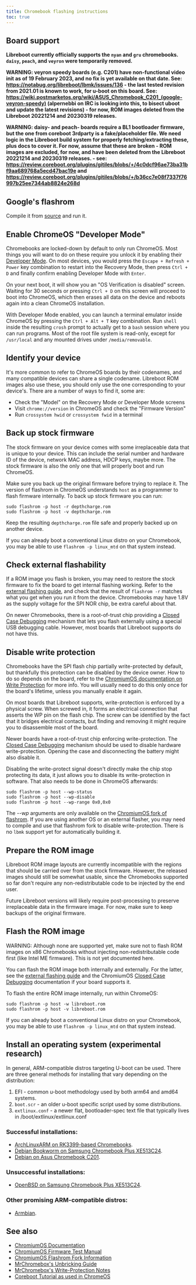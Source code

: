 ```yaml
---
title: Chromebook flashing instructions
toc: true
---
```


## Board support

**Libreboot currently officially supports the `nyan` and `gru` chromebooks.
`daisy`, `peach`, and `veyron` were temporarily removed.**

**WARNING: veyron speedy boards (e.g. C201) have non-functional video init as
of 19 February 2023, and no fix is yet available on that date. See:
<https://notabug.org/libreboot/lbmk/issues/136> - the last tested revision
from 2021.01 is known to work, for u-boot on this board. See:\
<https://wiki.postmarketos.org/wiki/ASUS_Chromebook_C201_(google-veyron-speedy)>
(alpernebbi on IRC is looking into this, to bisect uboot and update the latest
revisions) - for now, ROM images deleted from the Libreboot 20221214
and 20230319 releases.**

**WARNING: daisy- and peach- boards require a BL1 bootloader firmware, but the
one from coreboot 3rdparty is a fake/placeholder file. We need logic in the
Libreboot build system for properly fetching/extracting these, plus docs to
cover it. For now, assume that these are broken - ROM images are excluded,
for now, and have been deleted from the Libreboot 20221214 and 20230319
releases. - see: <https://review.coreboot.org/plugins/gitiles/blobs/+/4c0dcf96ae73ba31bf9aa689768a5ecd47bac19e>
and <https://review.coreboot.org/plugins/gitiles/blobs/+/b36cc7e08f7337f76997b25ee7344ab8824e268d>**


## Google's flashrom

Compile it from
[source](https://chromium.googlesource.com/chromiumos/third_party/flashrom/)
and run it.

## Enable ChromeOS "Developer Mode"

Chromebooks are locked-down by default to only run ChromeOS. Most things
you will want to do on these require you unlock it by enabling their
[Developer Mode](https://chromium.googlesource.com/chromiumos/docs/+/HEAD/developer_mode).
On most devices, you would press the `Escape + Refresh + Power` key
combination to restart into the Recovery Mode, then press `Ctrl + D` and
finally confirm enabling Developer Mode with `Enter`.

On your next boot, it will show you an "OS Verification is disabled"
screen. Waiting for 30 seconds or pressing `Ctrl + D` on this screen will
proceed to boot into ChromeOS, which then erases all data on the device
and reboots again into a clean ChromeOS installation.

With Developer Mode enabled, you can launch a terminal emulator inside
ChromeOS by pressing the `Ctrl + Alt + T` key combination. Run `shell`
inside the resulting `crosh` prompt to actually get to a `bash` session
where you can run programs. Most of the root file system is read-only,
except for `/usr/local` and any mounted drives under `/media/removable`.

## Identify your device

It's more common to refer to ChromeOS boards by their codenames, and
many compatible devices can share a single codename. Libreboot ROM
images also use these, you should only use the one corresponding to your
device's. There are a number of ways to find it, some are:

- Check the "Model" on the Recovery Mode or Developer Mode screens
- Visit `chrome://version` in ChromeOS and check the "Firmware Version"
- Run `crossystem hwid` or `crossystem fwid` in a terminal

## Back up stock firmware

The stock firmware on your device comes with some irreplaceable data
that is unique to your device. This can include the serial number and
hardware ID of the device, network MAC address, HDCP keys, maybe more.
The stock firmware is also the only one that will properly boot and run
ChromeOS.

Make sure you back up the original firmware before trying to replace it.
The version of flashrom in ChromeOS understands `host` as a programmer
to flash firmware internally. To back up stock firmware you can run:

	sudo flashrom -p host -r depthcharge.rom
	sudo flashrom -p host -v depthcharge.rom

Keep the resulting `depthcharge.rom` file safe and properly backed up on
another device.

If you can already boot a conventional Linux distro on your Chromebook,
you may be able to use `flashrom -p linux_mtd` on that system instead.

## Check external flashability

If a ROM image you flash is broken, you may need to restore the stock
firmware to fix the board to get internal flashing working. Refer to the
[external flashing guide](spi), and check that the result of
`flashrom -r` matches what you get when you run it from the device.
Chromebooks may have 1.8V as the supply voltage for the SPI NOR chip, be
extra careful about that.

On newer Chromebooks, there is a root-of-trust chip providing a
[Closed Case Debugging](https://chromium.googlesource.com/chromiumos/platform/ec/+/cr50_stab/docs/case_closed_debugging_gsc)
mechanism that lets you flash externally using a special USB debugging
cable. However, most boards that Libreboot supports do not have this.

## Disable write protection

Chromebooks have the SPI flash chip partially write-protected by
default, but thankfully this protection can be disabled by the device
owner. How to do so depends on the board, refer to the
[ChromiumOS documentation on Write Protection](https://chromium.googlesource.com/chromiumos/docs/+/HEAD/write_protection)
for more info. You will usually need to do this only once for the
board's lifetime, unless you manually enable it again.

On most boards that Libreboot supports, write-protection is enforced by
a physical screw. When screwed in, it forms an electrical connection
that asserts the WP pin on the flash chip. The screw can be identified
by the fact that it bridges electrical contacts, but finding and
removing it might require you to disassemble most of the board.

Newer boards have a root-of-trust chip enforcing write-protection. The
[Closed Case Debugging](https://chromium.googlesource.com/chromiumos/platform/ec/+/cr50_stab/docs/case_closed_debugging_gsc)
mechanism should be used to disable hardware write-protection. Opening
the case and disconnecting the battery might also disable it.

Disabling the write-protect signal doesn't directly make the chip stop
protecting its data, it just allows you to disable its write-protection
in software. That also needs to be done in ChromeOS afterwards:

	sudo flashrom -p host --wp-status
	sudo flashrom -p host --wp-disable
	sudo flashrom -p host --wp-range 0x0,0x0

The *--wp* arguments are only available on the
[ChromiumOS fork of flashrom](https://sites.google.com/a/chromium.org/dev/chromium-os/packages/cros-flashrom).
If you are using another OS or an external flasher, you may need to
compile and use that flashrom fork to disable write-protection. There is
no `lbmk` support yet for automatically building it.

## Prepare the ROM image

Libreboot ROM image layouts are currently incompatible with the regions
that should be carried over from the stock firmware. However, the
released images should still be somewhat usable, since the Chromebooks
supported so far don't require any non-redistributable code to be
injected by the end user.

Future Libreboot versions will likely require post-processing to
preserve irreplaceable data in the firmware image. For now, make sure to
keep backups of the original firmware.

<!-- TODO: Instructions to preserve vital data when FMAPs are compatible. -->

## Flash the ROM image

WARNING: Although none are supported yet, make sure not to flash ROM
images on x86 Chromebooks without injecting non-redistributable code
first (like Intel ME firmware). This is not yet documented here.

You can flash the ROM image both internally and externally. For the
latter, see the [external flashing guide](spi) and the ChromiumOS
[Closed Case Debugging](https://chromium.googlesource.com/chromiumos/platform/ec/+/cr50_stab/docs/case_closed_debugging_gsc)
documentation if your board supports it.

To flash the entire ROM image internally, run within ChromeOS:

	sudo flashrom -p host -w libreboot.rom
	sudo flashrom -p host -v libreboot.rom

If you can already boot a conventional Linux distro on your Chromebook,
you may be able to use `flashrom -p linux_mtd` on that system instead.

## Install an operating system (experimental research)

In general, ARM-compatible distros targeting U-boot can be used.  There are
three general methods for installing that vary depending on the distribution:

1. EFI - common u-boot methodology used by both arm64 and amd64 systems.
2. `boot.scr` - an older u-boot specific script used by some distributions.
3. `extlinux.conf` - a newer flat, bootloader-spec text file that typically
   lives in /boot/extlinux/extlinux.conf

### Successful installations:

* [ArchLinuxARM on RK3399-based Chromebooks](../uboot/uboot-archlinux).
* [Debian Bookworm on Samsung Chromebook Plus XE513C24](../uboot/uboot-debian-bookworm).
* [Debian on Asus Chromebook C201](https://wiki.debian.org/InstallingDebianOn/Asus/C201).

### Unsuccessful installations:

* [OpenBSD on Samsung Chromebook Plus XE513C24](../uboot/uboot-openbsd).

### Other promising ARM-compatible distros:

* [Armbian](https://www.armbian.com/uefi-arm64/).

## See also

* [ChromiumOS Documentation](https://chromium.googlesource.com/chromiumos/docs/+/HEAD/)
* [ChromiumOS Firmware Test Manual](https://chromium.googlesource.com/chromiumos/docs/+/HEAD/firmware_test_manual)
* [ChromiumOS Flashrom Fork Information](https://www.chromium.org/chromium-os/packages/cros-flashrom/)
* [MrChromebox's Unbricking Guide](https://wiki.mrchromebox.tech/Unbricking)
* [MrChromebox's Write-Protection Notes](https://wiki.mrchromebox.tech/Firmware_Write_Protect)
* [Coreboot Tutorial as used in ChromeOS](https://docs.google.com/presentation/d/1eGPMu03vCxIO0a3oNX8Hmij_Qwwz6R6ViFC_1HlHOYQ/preview)
